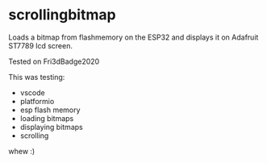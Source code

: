 # scrollingbitmap
Loads a bitmap from flashmemory on the ESP32 and displays it on Adafruit ST7789 lcd screen.

Tested on Fri3dBadge2020

This was testing:
* vscode
* platformio
* esp flash memory
* loading bitmaps
* displaying bitmaps
* scrolling

whew :)

